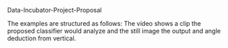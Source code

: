 Data-Incubator-Project-Proposal


The examples are structured as follows: The video shows a clip the proposed classifier would analyze and the still image the output and angle deduction from vertical.